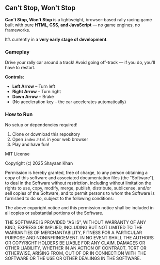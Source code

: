 ## Can't Stop, Won't Stop

**Can't Stop, Won't Stop** is a lightweight, browser-based rally racing game built with pure **HTML, CSS, and JavaScript** — no game engines, no frameworks.

It’s currently in a **very early stage of development**.

### Gameplay

Drive your rally car around a track!
Avoid going off-track — if you do, you’ll have to restart.

**Controls:**
- **Left Arrow** – Turn left
- **Right Arrow** – Turn right
- **Down Arrow** – Brake
- (No acceleration key – the car accelerates automatically)

### How to Run

No setup or dependencies required!

1. Clone or download this repository
2. Open `index.html` in your web browser
3. Play and have fun!

MIT License

Copyright (c) 2025 Shayaan Khan

Permission is hereby granted, free of charge, to any person obtaining a copy
of this software and associated documentation files (the "Software"), to deal
in the Software without restriction, including without limitation the rights
to use, copy, modify, merge, publish, distribute, sublicense, and/or sell
copies of the Software, and to permit persons to whom the Software is
furnished to do so, subject to the following conditions:

The above copyright notice and this permission notice shall be included in all
copies or substantial portions of the Software.

THE SOFTWARE IS PROVIDED "AS IS", WITHOUT WARRANTY OF ANY KIND, EXPRESS OR
IMPLIED, INCLUDING BUT NOT LIMITED TO THE WARRANTIES OF MERCHANTABILITY,
FITNESS FOR A PARTICULAR PURPOSE AND NONINFRINGEMENT. IN NO EVENT SHALL THE
AUTHORS OR COPYRIGHT HOLDERS BE LIABLE FOR ANY CLAIM, DAMAGES OR OTHER
LIABILITY, WHETHER IN AN ACTION OF CONTRACT, TORT OR OTHERWISE, ARISING FROM,
OUT OF OR IN CONNECTION WITH THE SOFTWARE OR THE USE OR OTHER DEALINGS IN THE
SOFTWARE.
